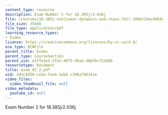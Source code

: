 ```yaml
---
content_type: resource
description: Exam Number 2 for 18.385j/2.036j
file: /courses/18-385j-nonlinear-dynamics-and-chaos-fall-2004/2dac8450ce3efee41ebdc3d6a74b14ce_exam_02_2.pdf
file_size: 35448
file_type: application/pdf
learning_resource_types:
- Exams
license: https://creativecommons.org/licenses/by-nc-sa/4.0/
ocw_type: OCWFile
parent_title: Exams
parent_type: CourseSection
parent_uid: e2ffe3e1-2fe2-40f3-99a4-d8bfbc72268b
resourcetype: Document
title: exam_02_2.pdf
uid: 2dac8450-ce3e-fee4-1ebd-c3d6a74b14ce
video_files:
  video_thumbnail_file: null
video_metadata:
  youtube_id: null
---
```

Exam Number 2 for 18.385j/2.036j